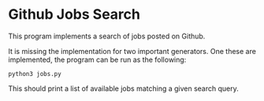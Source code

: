 Github Jobs Search
==================

This program implements a search of jobs posted on Github.

It is missing the implementation for two important generators. One these are implemented, the program can be run as the following:

```
python3 jobs.py
```

This should print a list of available jobs matching a given search query.
